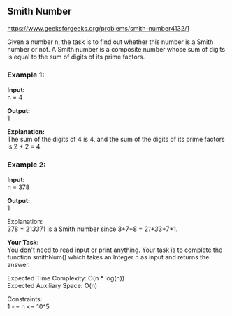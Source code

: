 <h2>Smith Number</h2>

https://www.geeksforgeeks.org/problems/smith-number4132/1

Given a number n, the task is to find out whether this number is a Smith number or not. A Smith number is a composite number whose sum of digits is equal to the sum of digits of its prime factors.
 <br>
### Example 1: <br>
 
**Input:** <br>
n = 4 <br>

**Output:** <br>
1 <br>

**Explanation:** <br>
The sum of the digits of 4 is 4, and the sum of the digits of its prime factors is 2 + 2 = 4. <br>

### Example 2: <br>

**Input:** <br>
n = 378 <br>

**Output:** <br>
1 <br>

Explanation: <br>
378 = 21*33*71 is a Smith number since 3+7+8 = 2*1+3*3+7*1. <br>

**Your Task:** <br>
You don't need to read input or print anything. Your task is to complete the function smithNum() which takes an Integer n as input and returns the answer. <br>

Expected Time Complexity: O(n * log(n)) <br>
Expected Auxiliary Space: O(n) <br>

Constraints: <br>
1 <= n <= 10^5
